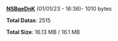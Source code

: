 [**NSBqeDnK**](/data/NSBqeDnK.txt) (01/01/23 - 16:36)- 1010 bytes

**Total Datas**: 2515

**Total Size**: 16.13 MB / 16.1 MB